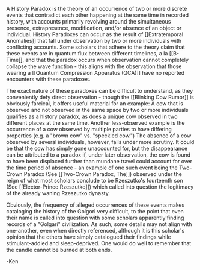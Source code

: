 A History Paradox is the theory of an occurrence of two or more discrete events that contradict each other happening at the same time in recorded history, with accounts primarily revolving around the simultaneous presence, extrapresence, modification, and/or absence of an object or individual. History Paradoxes can occur as the result of [[Extratemporal Anomalies]] that fall under observation by two or more individuals with conflicting accounts. Some scholars that adhere to the theory claim that these events are in quantum flux between different timelines, a la [[B-Time]], and that the paradox occurs when observation cannot completely collapse the wave function - this aligns with the observation that those wearing a [[Quantum Compression Apparatus (QCA)]] have no reported encounters with these paradoxes.

The exact nature of these paradoxes can be difficult to understand, as they conveniently defy direct observation - though the [[Blinking Cow Rumor]] is obviously farcical, it offers useful material for an example: A cow that is observed and not observed in the same space by two or more individuals qualifies as a history paradox, as does a unique cow observed in two different places at the same time. Another less-observed example is the occurrence of a cow observed by multiple parties to have differing properties (e.g. a "brown cow" vs. "speckled cow.") The absence of a cow observed by several individuals, however, falls under more scrutiny. It could be that the cow has simply gone unaccounted for, but the disappearance can be attributed to a paradox if, under later observation, the cow is found to have been displaced further than mundane travel could account for over the time period of absence - an example of one such event being the Two-Crown Paradox (See [[Two-Crown Paradox, The]]) observed under the reign of what most scholars conclude to be Rzeszutko's fourteenth son (See [[Elector-Prince Rzeszutko]]) which called into question the legitimacy of the already waning Rzeszutko dynasty.

Obviously, the frequency of alleged occurrences of these events makes cataloging the history of the Golgori very difficult, to the point that even their name is called into question with some scholars apparently finding records of a "Golgari" civilization. As such, some details may not align with one-another, even when directly referenced, although it is this scholar's opinion that the others have simply catalogued their findings while stimulant-addled and sleep-deprived. One would do well to remember that the candle cannot be burned at both ends.

-Ken